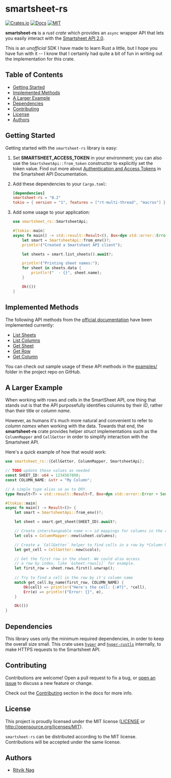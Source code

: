 # smartsheet-rs

[![Crates.io](https://img.shields.io/crates/v/smartsheet-rs.svg)](https://crates.io/crates/smartsheet-rs)
[![Docs](https://docs.rs/smartsheet-rs/badge.svg)](https://docs.rs/smartsheet-rs)
[![MIT](https://img.shields.io/crates/l/smartsheet-rs.svg)](https://crates.io/crates/smartsheet-rs)

**smartsheet-rs** is a *rust crate* which provides an `async` wrapper API that lets you easily interact
with the [Smartsheet API 2.0](https://smartsheet-platform.github.io/api-docs/).

This is an *unofficial* SDK I have made to learn Rust a little, but I hope you have fun with it --
I know that I certainly had quite a bit of fun in writing out the implementation for
this crate.

## Table of Contents

* [Getting Started](#getting-started)
* [Implemented Methods](#implemented-methods)
* [A Larger Example](#a-larger-example)
* [Dependencies](#dependencies)
* [Contributing](#contributing)
* [License](#license)
* [Authors](#authors)

## Getting Started

Getting started with the `smartsheet-rs` library is easy:

1. Set **SMARTSHEET_ACCESS_TOKEN** in your environment; you can
   also use the `SmartsheetApi::from_token` constructor
   to explicitly set the token value.
   Find out more  about [Authentication and Access Tokens](https://smartsheet-platform.github.io/api-docs/#authentication-and-access-tokens)
   in the Smartsheet API Documentation.

3. Add these dependencies to your `Cargo.toml`:

   ```toml
   [dependencies]
   smartsheet-rs = "0.2"
   tokio = { version = "1", features = ["rt-multi-thread", "macros"] }
   ```

3. Add some usage to your application:

   ```rust
   use smartsheet_rs::SmartsheetApi;

   #[tokio::main]
   async fn main() -> std::result::Result<(), Box<dyn std::error::Error + Send + Sync>> {
       let smart = SmartsheetApi::from_env()?;
       println!("Created a Smartsheet API client");

       let sheets = smart.list_sheets().await?;

       println!("Printing sheet names:");
       for sheet in sheets.data {
           println!("  - {}", sheet.name);
       }

       Ok(())
   }
   ```

## Implemented Methods

The following API methods from the [official documentation](https://smartsheet-platform.github.io/api-docs)
have been implemented currently:

- [List Sheets](https://smartsheet-platform.github.io/api-docs/#list-sheets)
- [List Columns](https://smartsheet-platform.github.io/api-docs/#list-columns)
- [Get Sheet](https://smartsheet-platform.github.io/api-docs/#get-sheet)
- [Get Row](https://smartsheet-platform.github.io/api-docs/#get-row)
- [Get Column](https://smartsheet-platform.github.io/api-docs/#get-column)

You can check out sample usage of these API methods in the [examples/](https://github.com/rnag/smartsheet-rs/tree/main/examples)
folder in the project repo on GitHub.

## A Larger Example

When working with rows and cells in the SmartSheet API, one thing that
stands out is that the API purposefully identifies columns by their *ID*,
rather than their title or *column name*.

However, as humans it's much more natural and convenient to refer to *column names*
when working with the data.
Towards that end, the **smartsheet-rs** crate provides helper *struct* implementations
such as the `ColumnMapper` and `CellGetter` in order to simplify interaction
with the Smartsheet API.

Here's a quick example of how that would work:

```rust
use smartsheet_rs::{CellGetter, ColumnMapper, SmartsheetApi};

// TODO update these values as needed
const SHEET_ID: u64 = 1234567890;
const COLUMN_NAME: &str = "My Column";

// A simple type alias so as to DRY.
type Result<T> = std::result::Result<T, Box<dyn std::error::Error + Send + Sync>>;

#[tokio::main]
async fn main() -> Result<()> {
    let smart = SmartsheetApi::from_env()?;

    let sheet = smart.get_sheet(SHEET_ID).await?;

    // Create interchangeable name <-> id mappings for columns in the row
    let cols = ColumnMapper::new(&sheet.columns);

    // Create a `CellGetter` helper to find cells in a row by *Column Name*
    let get_cell = CellGetter::new(&cols);

    // Get the first row in the sheet. We could also access
    // a row by index, like `&sheet.rows[i]` for example.
    let first_row = sheet.rows.first().unwrap();
   
    // Try to find a cell in the row by it's column name
    match get_cell.by_name(first_row, COLUMN_NAME) {
        Ok(cell) => println!("Here's the cell: {:#?}", *cell),
        Err(e) => println!("Error: {}", e),
    }

    Ok(())
}
```

## Dependencies

This library uses only the minimum required dependencies, in order
to keep the overall size small. This crate uses [`hyper`][] and [`hyper-rustls`][]
internally, to make HTTPS requests to the Smartsheet API.

[`hyper`]: https://docs.rs/hyper
[`hyper-rustls`]: https://docs.rs/hyper-rustls

## Contributing

Contributions are welcome! Open a pull request to fix a bug, or [open an issue][]
to discuss a new feature or change.

Check out the [Contributing][] section in the docs for more info.

[Contributing]: CONTRIBUTING.md
[open an issue]: https://github.com/rnag/smartsheet-rs/issues

## License

This project is proudly licensed under the MIT license ([LICENSE](LICENSE)
or http://opensource.org/licenses/MIT).

`smartsheet-rs` can be distributed according to the MIT license. Contributions
will be accepted under the same license.

## Authors

* [Ritvik Nag](https://github.com/rnag)
